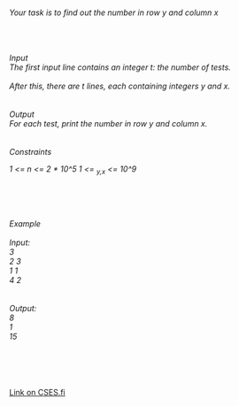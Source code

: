 <h6
A number spiral is an infinite grid whose upper-left square has number 1. Here are the first five layers of the spiral: https://cses.fi/file/bba36f2601b99c7edc15865aa2a49e680a271075f30e86aa0e4e18d00a779c21
<br>Your task is to find out the number in row y and column x

<br><br><br>
Input<br>
The first input line contains an integer t: the number of tests.<br><br>
After this, there are t lines, each containing integers y and x.
 <br><br><br>
Output <br>
For each test, print the number in row y and column x.
<br><br><br>
Constraints
<br>

1 <= n <= 2 * 10^5
1 <= <sub>y,x</sub> <= 10^9

<br><br><br>

Example<br><br>
Input:<br>
3<br>
2 3<br>
1 1<br>
4 2<br>
<br><br>
Output: <br>
8<br>1<br>15<br>
</h6><br><br><br><a href="https://cses.fi/problemset/task/1071">Link on CSES.fi</a>
